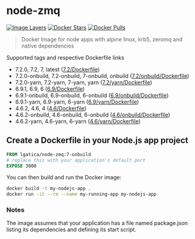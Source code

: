 # node-zmq

[![Image Layers](https://images.microbadger.com/badges/image/lgatica/node-zmq.svg)](http://microbadger.com/images/lgatica/node-zmq)
[![Docker Stars](https://img.shields.io/docker/stars/lgatica/node-zmq.svg)](https://hub.docker.com/r/lgatica/node-zmq/)
[![Docker Pulls](https://img.shields.io/docker/pulls/lgatica/node-zmq.svg)](https://hub.docker.com/r/lgatica/node-zmq/)

> Docker Image for node apps with alpine linux, krb5, zeromq and native dependencies

Supported tags and respective Dockerfile links

- 7.2.0, 7.2, 7, latest ([7.2/Dockerfile](https://github.com/lgaticaq/node-zmq/blob/master/7.2.0/Dockerfile))
- 7.2.0-onbuild, 7.2-onbuild, 7-onbuild, onbuild ([7.2/onbuild/Dockerfile](https://github.com/lgaticaq/node-zmq/blob/master/7.2.0/onbuild/Dockerfile))
- 7.2.0-yarn, 7.2-yarn, 7-yarn, yarn ([7.2/yarn/Dockerfile](https://github.com/lgaticaq/node-zmq/blob/master/7.2.0/yarn/Dockerfile))
- 6.9.1, 6.9, 6 ([6.9/Dockerfile](https://github.com/lgaticaq/node-zmq/blob/master/6.9.1/Dockerfile))
- 6.9.1-onbuild, 6.9-onbuild, 6-onbuild ([6.9/onbuild/Dockerfile](https://github.com/lgaticaq/node-zmq/blob/master/6.9.1/onbuild/Dockerfile))
- 6.9.1-yarn, 6.9-yarn, 6-yarn ([6.9/yarn/Dockerfile](https://github.com/lgaticaq/node-zmq/blob/master/6.9.1/yarn/Dockerfile))
- 4.6.2, 4.6, 4 ([4.6/Dockerfile](https://github.com/lgaticaq/node-zmq/blob/master/4.6.2/Dockerfile))
- 4.6.2-onbuild, 4.6-onbuild, 6-onbuild ([4.6/onbuild/Dockerfile](https://github.com/lgaticaq/node-zmq/blob/master/4.6.2/onbuild/Dockerfile))
- 4.6.2-yarn, 4.6-yarn, 6-yarn ([4.6/yarn/Dockerfile](https://github.com/lgaticaq/node-zmq/blob/master/4.6.2/yarn/Dockerfile))

## Create a Dockerfile in your Node.js app project
```dockerfile
FROM lgatica/node-zmq:7-onbuild
# replace this with your application's default port
EXPOSE 3000
```

You can then build and run the Docker image:

```bash
docker build -t my-nodejs-app .
docker run -it --rm --name my-running-app my-nodejs-app
```

### Notes
The image assumes that your application has a file named package.json listing its dependencies and defining its start script.
